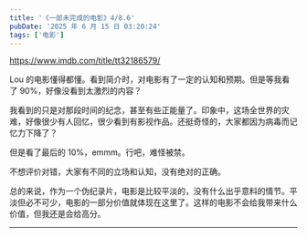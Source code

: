 ```yaml
---
title: '《一部未完成的电影》4/8.6'
pubDate: '2025 年 6 月 15 日 03:20:24'
tags: ['电影']
---
```



https://www.imdb.com/title/tt32186579/

Lou 的电影懂得都懂。看到简介时，对电影有了一定的认知和预期。但是等我看了 90%，好像没看到太激烈的内容？

我看到的只是对那段时间的纪念，甚至有些正能量了。印象中，这场全世界的灾难，好像很少有人回忆，很少看到有影视作品。还挺奇怪的，大家都因为病毒而记忆力下降了？

但是看了最后的 10%，emmm。行吧，难怪被禁。

不想评价对错，大家有不同的立场和认知，没有绝对的正确。

总的来说，作为一个伪纪录片，电影是比较平淡的，没有什么出乎意料的情节。平淡但必不可少，电影的一部分价值就体现在这里了。这样的电影不会给我带来什么价值，但我还是会给高分。

---


